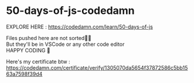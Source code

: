 # 50-days-of-js-codedamn

EXPLORE HERE : https://codedamn.com/learn/50-days-of-js

Files pushed here are not sorted🤷‍♂️<br>But they'll be in VSCode or any other code editor<br> HAPPY CODING 🚀

Here's my certificate btw : https://codedamn.com/certificate/verify/1305070da5654f37872586c5bb1563a7598f39d4
